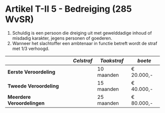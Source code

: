 # Artikel T-II 5 - Bedreiging (285 WvSR)

1. Schuldig is een persoon die dreiging uit met gewelddadige inhoud of misdadig karakter, jegens personen of goederen.
2. Wanneer het slachtoffer een ambtenaar in functie betreft wordt de straf met 1/3 verhoogd.

|                             | _Celstraf_ | _Taakstraf_ | _boete_    |
| --------------------------- | ---------- | ----------- | ---------- |
| **Eerste Veroordeling**     |            | 10 maanden  | € 20.000,- |
| **Tweede Veroordeling**     |            | 15 maanden  | € 40.000,- |
| **Meerdere Veroordelingen** |            | 25 maanden  | € 80.000,- |

